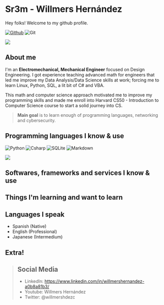 # Sr3m - Willmers Hernández

Hey folks! Welcome to my github profile. 

[![Github](https://img.shields.io/github/followers/sr3m?label=Follow&style=for-the-badge)](https://github.com/sr3m)
![Git](https://img.shields.io/github/watchers/sr3m/sr3m?style=for-the-badge)

<p><img src="https://github-readme-stats.vercel.app/api?username=sr3m&show_icons=true&theme=dark"/></p>


## About me

I'm an **Electromechanical, Mechanical Engineer** focused on Design Engineering. 
I got experience teaching advanced math for engineers that led me improve my Data Analysis/Data Science skills at work; forcing me to learn Linux, Python, SQL, a lit bit of C# and VBA.

This math and computer science approach motivated me to improve my programming skills and made me enroll into Harvard CS50 - Introduction to Computer Science course to start a solid journey into CS.


> **Main goal** is to learn enough of programming languages, networking and cybersecurity.


## Programming languages I know & use

![Python](https://img.shields.io/pypi/pyversions/manim?style=for-the-badge&logo=python&logoColor=white)
![Csharp](https://img.shields.io/badge/-Csharp-9500D1?logo=csharp&style=for-the-badge)
![SQLite](https://img.shields.io/badge/-sql-brown?logo=https://simpleicons.org/icons/sqlite.svg&style=for-the-badge)
![Markdown](https://img.shields.io/badge/-markdown-black?logo=markdown&style=for-the-badge)
<!--
![C#](https://img.shields.io/badge/v1?label=C#&style=for-the-badge&logo=https://simpleicons.org/icons/csharp.svg)
-->
<p><img src="https://github-readme-stats.vercel.app/api/top-langs?username=sr3m&layout=compact@theme=dark"/></p>



## Softwares, frameworks and services I know & use


## Things I'm learning and want to learn

## Languages I speak

* Spanish (Native)
* English (Professional)
* Japanese (Intermedium)

## Extra!

> ## Social Media
> * LinkedIn: https://www.linkedin.com/in/willmershernandez-a0b8a81b3/
> * Youtube: Willmers Hernández
> * Twitter: @willmershdezc






<!--
**sr3m/sr3m** is a ✨ _special_ ✨ repository because its `README.md` (this file) appears on your GitHub profile.

Here are some ideas to get you started:

- 🔭 I’m currently working on ...
- 🌱 I’m currently learning ...
- 👯 I’m looking to collaborate on ...
- 🤔 I’m looking for help with ...
- 💬 Ask me about ...
- 📫 How to reach me: ...
- 😄 Pronouns: ...
- ⚡ Fun fact: ...
-->
